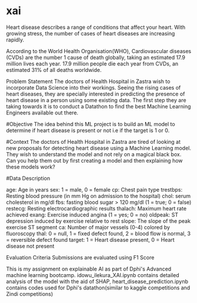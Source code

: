 # xai
Heart disease describes a range of conditions that affect your heart. With growing stress, the number of cases of heart diseases are increasing rapidly.

According to the World Health Organisation(WHO), Cardiovascular diseases (CVDs) are the number 1 cause of death globally, taking an estimated 17.9 million lives each year. 17.9 million people die each year from CVDs, an estimated 31% of all deaths worldwide.

Problem Statement The doctors of Health Hospital in Zastra wish to incorporate Data Science into their workings. Seeing the rising cases of heart diseases, they are specially interested in predicting the presence of heart disease in a person using some existing data. The first step they are taking towards it is to conduct a Datathon to find the best Machine Learning Engineers available out there.

#Objective 
The idea behind this ML project is to build an ML model to determine if heart disease is present or not i.e if the target is 1 or 0.

#Context
The doctors of Health Hospital in Zastra are tired of looking at new proposals for detecting heart disease using a Machine Learning model. They wish to understand the model and not rely on a magical black box. Can you help them out by first creating a model and then explaining how these models work?

#Data Description

age: Age in years
sex: 1 = male, 0 = female
cp: Chest pain type
trestbps: Resting blood pressure (in mm Hg on admission to the hospital)
chol: serum cholesterol in mg/dl
fbs: fasting blood sugar > 120 mg/dl (1 = true; 0 = false)
restecg: Resting electrocardiographic results
thalach: Maximum heart rate achieved
exang: Exercise induced angina (1 = yes; 0 = no)
oldpeak: ST depression induced by exercise relative to rest
slope: The slope of the peak exercise ST segment
ca: Number of major vessels (0-4) colored by fluoroscopy
thal: 0 = null, 1 = fixed defect found, 2 = blood flow is normal, 3 = reversible defect found
target: 1 = Heart disease present, 0 = Heart disease not present

Evaluation Criteria Submissions are evaluated using F1 Score

This is my assignment on explainable AI as part of Dphi's Advanced machine learning bootcamp. 
idowu_ilekura_XAI.ipynb contains detailed analysis of the model with the aid of SHAP, heart_disease_prediction.ipynb contains codes used for Dphi's datathon(similar to kaggle competitions and Zindi competitions)
